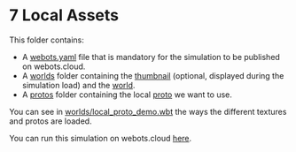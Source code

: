 # 7 Local Assets
This folder contains:
 - A [webots.yaml](webots.yaml) file that is mandatory for the simulation to be published on webots.cloud.
 - A [worlds](worlds) folder containing the [thumbnail](worlds/.local_assets_demo.jpg) (optional, displayed during the simulation load) and the [world](worlds/local_assets_demo.wbt).
 - A [protos](protos) folder containing the local [proto](protos/MyProto.proto) we want to use.

You can see in [worlds/local_proto_demo.wbt](worlds/local_proto_demo.wbt) the ways the different textures and protos are loaded.

You can run this simulation on webots.cloud [here](https://webots.cloud/run?version=R2022b&url=https://github.com/cyberbotics/webots-cloud-simulation-demos/blob/main/7_local_assets/worlds/local_assets_demo.wbt).
